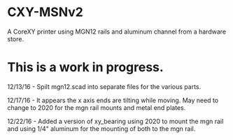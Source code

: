 # CXY-MSNv2
A CoreXY printer using MGN12 rails and aluminum channel from a hardware store.

# This is a work in progress.

12/13/16 - Spilt mgn12.scad into separate files for the various parts.

12/17/16 - It appears the x axis ends are tilting while moving.  May need to change to 2020 for the mgn rail mounts and metal end plates.

12/22/16 - Added a version of xy_bearing using 2020 to mount the mgn rail and using 1/4" aluminum for the mounting of both to the mgn rail.
